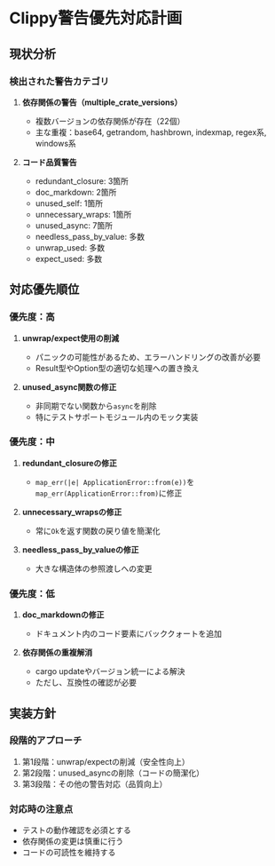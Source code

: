 # Clippy警告優先対応計画

## 現状分析

### 検出された警告カテゴリ

1. **依存関係の警告（multiple_crate_versions）**
   - 複数バージョンの依存関係が存在（22個）
   - 主な重複：base64, getrandom, hashbrown, indexmap, regex系, windows系

2. **コード品質警告**
   - redundant_closure: 3箇所
   - doc_markdown: 2箇所
   - unused_self: 1箇所
   - unnecessary_wraps: 1箇所
   - unused_async: 7箇所
   - needless_pass_by_value: 多数
   - unwrap_used: 多数
   - expect_used: 多数

## 対応優先順位

### 優先度：高
1. **unwrap/expect使用の削減**
   - パニックの可能性があるため、エラーハンドリングの改善が必要
   - Result型やOption型の適切な処理への置き換え

2. **unused_async関数の修正**
   - 非同期でない関数から`async`を削除
   - 特にテストサポートモジュール内のモック実装

### 優先度：中
1. **redundant_closureの修正**
   - `map_err(|e| ApplicationError::from(e))`を`map_err(ApplicationError::from)`に修正

2. **unnecessary_wrapsの修正**
   - 常に`Ok`を返す関数の戻り値を簡潔化

3. **needless_pass_by_valueの修正**
   - 大きな構造体の参照渡しへの変更

### 優先度：低
1. **doc_markdownの修正**
   - ドキュメント内のコード要素にバッククォートを追加

2. **依存関係の重複解消**
   - cargo updateやバージョン統一による解決
   - ただし、互換性の確認が必要

## 実装方針

### 段階的アプローチ
1. 第1段階：unwrap/expectの削減（安全性向上）
2. 第2段階：unused_asyncの削除（コードの簡潔化）
3. 第3段階：その他の警告対応（品質向上）

### 対応時の注意点
- テストの動作確認を必須とする
- 依存関係の変更は慎重に行う
- コードの可読性を維持する